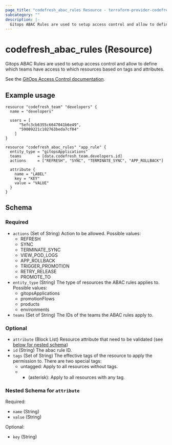 ```yaml
---
page_title: "codefresh_abac_rules Resource - terraform-provider-codefresh"
subcategory: ""
description: |-
  Gitops ABAC Rules are used to setup access control and allow to define which teams have access to which resources based on tags and attributes.
---
```


# codefresh_abac_rules (Resource)

Gitops ABAC Rules are used to setup access control and allow to define which teams have access to which resources based on tags and attributes.

See the [GitOps Access Control documentation](https://codefresh.io/docs/docs/administration/account-user-management/gitops-abac/).

## Example usage

```hcl
resource "codefresh_team" "developers" {
  name = "developers"

  users = [
      "5efc3cb6355c6647041b6e49",
      "59009221c102763beda7cf04"
    ]
}

resource "codefresh_abac_rules" "app_rule" {
  entity_type = "gitopsApplications"
  teams       = [data.codefresh_team.developers.id]
  actions     = ["REFRESH", "SYNC", "TERMINATE_SYNC", "APP_ROLLBACK"]

  attribute {
    name = "LABEL"
    key = "KEY"
    value = "VALUE"
  }
}

```

<!-- schema generated by tfplugindocs -->
## Schema

### Required

- `actions` (Set of String) Action to be allowed. Possible values:
	* REFRESH
	* SYNC
	* TERMINATE_SYNC
	* VIEW_POD_LOGS
	* APP_ROLLBACK
	* TRIGGER_PROMOTION
	* RETRY_RELEASE
	* PROMOTE_TO
- `entity_type` (String) The type of resources the ABAC rules applies to. Possible values:
	* gitopsApplications
	* promotionFlows
	* products
	* environments
- `teams` (Set of String) The IDs of the teams the ABAC rules apply to.

### Optional

- `attribute` (Block List) Resource attribute that need to be validated (see [below for nested schema](#nestedblock--attribute))
- `id` (String) The abac rule ID.
- `tags` (Set of String) The effective tags of the resource to apply the permission to. There are two special tags:
	* untagged: Apply to all resources without tags.
	* * (asterisk): Apply to all resources with any tag.

<a id="nestedblock--attribute"></a>
### Nested Schema for `attribute`

Required:

- `name` (String)
- `value` (String)

Optional:

- `key` (String)
